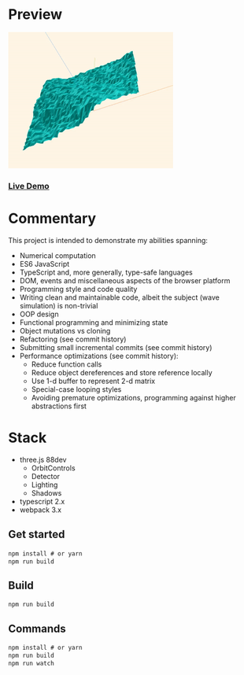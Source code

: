 
# Preview
![preview](https://raw.githubusercontent.com/varrockbank/WaveSimulator/master/preview.gif)

### [Live Demo](https://varrockbank.github.io/WaveSimulator/dist/index.html)

# Commentary
This project is intended to demonstrate my abilities spanning:

- Numerical computation 
- ES6 JavaScript
- TypeScript and, more generally, type-safe languages
- DOM, events and miscellaneous aspects of the browser platform
- Programming style and code quality
- Writing clean and maintainable code, albeit the subject (wave simulation) is non-trivial
- OOP design
- Functional programming and minimizing state
- Object mutations vs cloning
- Refactoring (see commit history)
- Submitting small incremental commits (see commit history)
- Performance optimizations (see commit history):
  - Reduce function calls
  - Reduce object dereferences and store reference locally
  - Use 1-d buffer to represent 2-d matrix
  - Special-case looping styles
  - Avoiding premature optimizations, programming against higher abstractions first

# Stack
- three.js 88dev
  - OrbitControls
  - Detector
  - Lighting
  - Shadows
- typescript 2.x
- webpack 3.x

## Get started
```
npm install # or yarn
npm run build
```

## Build
```
npm run build
```

## Commands
```
npm install # or yarn
npm run build
npm run watch
```
